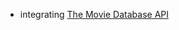 - integrating [The Movie Database API](https://developers.themoviedb.org/3/getting-started/introduction)
